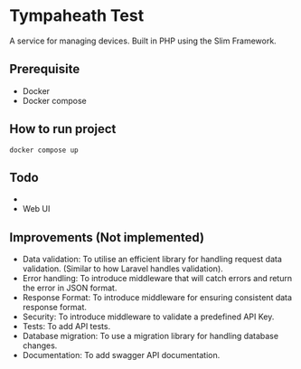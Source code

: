 # Tympaheath Test

A service for managing devices. Built in PHP using the Slim Framework.

## Prerequisite

- Docker
- Docker compose

## How to run project

```
docker compose up
```

## Todo

-
- Web UI

## Improvements (Not implemented)

- Data validation: To utilise an efficient library for handling request data validation. (Similar to how Laravel handles validation).
- Error handling: To introduce middleware that will catch errors and return the error in JSON format.
- Response Format: To introduce middleware for ensuring consistent data response format.
- Security: To introduce middleware to validate a predefined API Key.
- Tests: To add API tests.
- Database migration: To use a migration library for handling database changes.
- Documentation: To add swagger API documentation.
